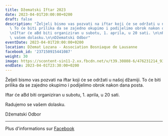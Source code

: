 ```yaml
---
title: Džematski Iftar 2023
date: 2023-04-01T20:00:00+0200
draft: false
description: "Željeli bismo vas pozvati na iftar koji će se održati u našoj džamiji.\
  \ To će biti prilika da se zajedno okupimo i podijelimo obrok nakon dana posta.\n\
  \nIftar će aBd biti organiziran u subotu, 1. aprila, u 20 sati. \n\nRadujemo se\
  \ vašem dolasku.\n\nDžematski Odbor"
eventDate: 2023-04-01T20:00:00+0200
location: Džemat Lozana - Association Bosniaque de Lausanne
facebook_id: '237150915441087'
weight: 30
image: https://scontent-sin11-2.xx.fbcdn.net/v/t39.30808-6/476231214_935500385377228_3500090740640109385_n.jpg?_nc_cat=101&ccb=1-7&_nc_sid=9e60e4&_nc_ohc=aFd7SB9WXzsQ7kNvwElPf2a&_nc_oc=AdmMPez1PYChIppkj8c1geoOO4xXRZn5YicLuMq5bZqKIxMaFTwItuXzaNY-0tN35Fw&_nc_zt=23&_nc_ht=scontent-sin11-2.xx&edm=ABTKTjYEAAAA&_nc_gid=DDBJCMzEQ9tk2ES_3tuDHA&oh=00_AfJmCSM9TnxOo-6F7qUBPqd4ujYwBlJStRW6mcXMeAAp2g&oe=6831CD5A
endDate: 2023-04-01T23:30:00+0200
---
```


Željeli bismo vas pozvati na iftar koji će se održati u našoj džamiji. To će biti prilika da se zajedno okupimo i podijelimo obrok nakon dana posta.

Iftar će aBd biti organiziran u subotu, 1. aprila, u 20 sati. 

Radujemo se vašem dolasku.

Džematski Odbor

---

Plus d'informations sur [Facebook](https://facebook.com/events/237150915441087)